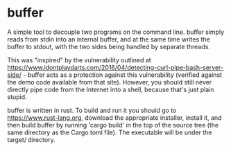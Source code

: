 # buffer
A simple tool to decouple two programs on the command line. buffer simply reads from stdin into an internal buffer, and at the same time writes the buffer to stdout, with the two sides being handled by separate threads.

This was "inspired" by the vulnerability outlined at https://www.idontplaydarts.com/2016/04/detecting-curl-pipe-bash-server-side/ - buffer acts as a protection against this vulnerability (verified against the demo code available from that site). However, you should still never directly pipe code from the Internet into a shell, because that's just plain stupid.

buffer is written in rust. To build and run it you should go to https://www.rust-lang.org, download the appropriate installer, install it, and then build buffer by running 'cargo build' in the top of the source tree (the same directory as the Cargo.toml file). The executable will be under the target/ directory.
